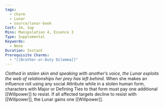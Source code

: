 ```yaml
---
tags:
  - charm
  - Lunar
  - source/lunar-book
Cost: 1m, 1wp
Mins: Manipulation 4, Essence 3
Type: Supplemental
Keywords:
  - None
Duration: Instant
Prerequisite Charms:
  - "[[Brother-or-Duty Dilemma]]"
---
```

*Clothed in stolen skin and speaking with another’s voice, the Lunar exploits the web of relationships her prey has left behind.*
When she makes an influence roll using any social Attribute while in a stolen human form, characters with Major or Defining Ties to that form must pay one additional [[Willpower]] to resist. If all affected targets decline to resist with [[Willpower]], the Lunar gains one [[Willpower]].
